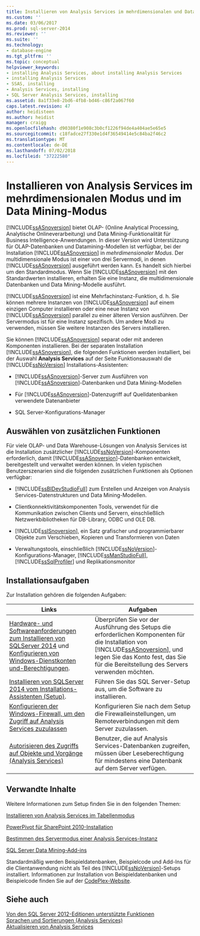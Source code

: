 ```yaml
---
title: Installieren von Analysis Services im mehrdimensionalen und Datamining-Modus | Microsoft-Dokumentation
ms.custom: ''
ms.date: 03/06/2017
ms.prod: sql-server-2014
ms.reviewer: ''
ms.suite: ''
ms.technology:
- database-engine
ms.tgt_pltfrm: ''
ms.topic: conceptual
helpviewer_keywords:
- installing Analysis Services, about installing Analysis Services
- installing Analysis Services
- SSAS, installing
- Analysis Services, installing
- SQL Server Analysis Services, installing
ms.assetid: 8a1f33e8-2bd6-4fb8-bd46-c86f2a067f60
caps.latest.revision: 47
author: heidisteen
ms.author: heidist
manager: craigg
ms.openlocfilehash: d90380f1e908c3b0cf1226f94de4a404ae5e65e5
ms.sourcegitcommit: c18fadce27f330e1d4f36549414e5c84ba2f46c2
ms.translationtype: MT
ms.contentlocale: de-DE
ms.lasthandoff: 07/02/2018
ms.locfileid: "37222580"
---
```

# <a name="install-analysis-services-in-multidimensional-and-data-mining-mode"></a>Installieren von Analysis Services im mehrdimensionalen Modus und im Data Mining-Modus
  [!INCLUDE[ssASnoversion](../../includes/ssasnoversion-md.md)] bietet OLAP- (Online Analytical Processing, Analytische Onlineverarbeitung) und Data Mining-Funktionalität für Business Intelligence-Anwendungen. In dieser Version wird Unterstützung für OLAP-Datenbanken und Datamining-Modellen ist verfügbar, bei der Installation [!INCLUDE[ssASnoversion](../../includes/ssasnoversion-md.md)] in *mehrdimensionaler Modus*. Der multidimensionale Modus ist einer von drei Servermodi, in denen [!INCLUDE[ssASnoversion](../../includes/ssasnoversion-md.md)] ausgeführt werden kann. Es handelt sich hierbei um den Standardmodus. Wenn Sie [!INCLUDE[ssASnoversion](../../includes/ssasnoversion-md.md)] mit den Standardwerten installieren, erhalten Sie eine Instanz, die multidimensionale Datenbanken und Data Mining-Modelle ausführt.  
  
 [!INCLUDE[ssASnoversion](../../includes/ssasnoversion-md.md)] ist eine Mehrfachinstanz-Funktion, d. h. Sie können mehrere Instanzen von [!INCLUDE[ssASnoversion](../../includes/ssasnoversion-md.md)] auf einem einzigen Computer installieren oder eine neue Instanz von [!INCLUDE[ssASnoversion](../../includes/ssasnoversion-md.md)] parallel zu einer älteren Version ausführen. Der Servermodus ist für eine Instanz spezifisch. Um andere Modi zu verwenden, müssen Sie weitere Instanzen des Servers installieren.  
  
 Sie können [!INCLUDE[ssASnoversion](../../includes/ssasnoversion-md.md)] separat oder mit anderen Komponenten installieren. Bei der separaten Installation [!INCLUDE[ssASnoversion](../../includes/ssasnoversion-md.md)], die folgenden Funktionen werden installiert, bei der Auswahl **Analysis Services** auf der Seite Funktionsauswahl die [!INCLUDE[ssNoVersion](../../includes/ssnoversion-md.md)] Installations-Assistenten:  
  
-   [!INCLUDE[ssASnoversion](../../includes/ssasnoversion-md.md)]-Server zum Ausführen von [!INCLUDE[ssASnoversion](../../includes/ssasnoversion-md.md)]-Datenbanken und Data Mining-Modellen  
  
-   Für [!INCLUDE[ssASnoversion](../../includes/ssasnoversion-md.md)]-Datenzugriff auf Quelldatenbanken verwendete Datenanbieter  
  
-   SQL Server-Konfigurations-Manager  
  
## <a name="choosing-additional-features"></a>Auswählen von zusätzlichen Funktionen  
 Für viele OLAP- und Data Warehouse-Lösungen von Analysis Services ist die Installation zusätzlicher [!INCLUDE[ssNoVersion](../../includes/ssnoversion-md.md)]-Komponenten erforderlich, damit [!INCLUDE[ssASnoversion](../../includes/ssasnoversion-md.md)]-Datenbanken entwickelt, bereitgestellt und verwaltet werden können. In vielen typischen Benutzerszenarien sind die folgenden zusätzlichen Funktionen als Optionen verfügbar:  
  
-   [!INCLUDE[ssBIDevStudioFull](../../includes/ssbidevstudiofull-md.md)] zum Erstellen und Anzeigen von Analysis Services-Datenstrukturen und Data Mining-Modellen.  
  
-   Clientkonnektivitätskomponenten Tools, verwendet für die Kommunikation zwischen Clients und Servern, einschließlich Netzwerkbibliotheken für DB-Library, ODBC und OLE DB.  
  
-   [!INCLUDE[ssISnoversion](../../includes/ssisnoversion-md.md)], ein Satz grafischer und programmierbarer Objekte zum Verschieben, Kopieren und Transformieren von Daten  
  
-   Verwaltungstools, einschließlich [!INCLUDE[ssNoVersion](../../includes/ssnoversion-md.md)]-Konfigurations-Manager, [!INCLUDE[ssManStudioFull](../../includes/ssmanstudiofull-md.md)], [!INCLUDE[ssSqlProfiler](../../includes/sssqlprofiler-md.md)] und Replikationsmonitor  
  
## <a name="installation-tasks"></a>Installationsaufgaben  
 Zur Installation gehören die folgenden Aufgaben:  
  
|Links|Aufgaben|  
|-----------|-----------|  
|[Hardware- und Softwareanforderungen zum Installieren von SQLServer 2014](hardware-and-software-requirements-for-installing-sql-server.md) und [Konfigurieren von Windows-Dienstkonten und-Berechtigungen](../../database-engine/configure-windows/configure-windows-service-accounts-and-permissions.md).|Überprüfen Sie vor der Ausführung des Setups die erforderlichen Komponenten für die Installation von [!INCLUDE[ssASnoversion](../../includes/ssasnoversion-md.md)], und legen Sie das Konto fest, das Sie für die Bereitstellung des Servers verwenden möchten.|  
|[Installieren von SQLServer 2014 vom Installations-Assistenten &#40;Setup&#41;](../../database-engine/install-windows/install-sql-server-from-the-installation-wizard-setup.md).|Führen Sie das SQL Server-Setup aus, um die Software zu installieren.|  
|[Konfigurieren der Windows-Firewall, um den Zugriff auf Analysis Services zuzulassen](../../analysis-services/instances/configure-the-windows-firewall-to-allow-analysis-services-access.md)|Konfigurieren Sie nach dem Setup die Firewalleinstellungen, um Remoteverbindungen mit dem Server zuzulassen.|  
|[Autorisieren des Zugriffs auf Objekte und Vorgänge &#40;Analysis Services&#41;](../../analysis-services/multidimensional-models/authorizing-access-to-objects-and-operations-analysis-services.md)|Benutzer, die auf Analysis Services-Datenbanken zugreifen, müssen über Leseberechtigung für mindestens eine Datenbank auf dem Server verfügen.|  
  
## <a name="related-content"></a>Verwandte Inhalte  
 Weitere Informationen zum Setup finden Sie in den folgenden Themen:  
  
 [Installieren von Analysis Services im Tabellenmodus](../../analysis-services/instances/install-windows/install-analysis-services.md)  
  
 [PowerPivot für SharePoint 2010-Installation](../../../2014/sql-server/install/powerpivot-for-sharepoint-2010-installation.md)  
  
 [Bestimmen des Servermodus einer Analysis Services-Instanz](../../analysis-services/instances/determine-the-server-mode-of-an-analysis-services-instance.md)  
  
 [SQL Server Data Mining-Add-ins](http://go.microsoft.com/fwlink/?LinkId=197091)  
  
 Standardmäßig werden Beispieldatenbanken, Beispielcode und Add-Ins für die Clientanwendung nicht als Teil des [!INCLUDE[ssNoVersion](../../includes/ssnoversion-md.md)]-Setups installiert. Informationen zur Installation von Beispieldatenbanken und Beispielcode finden Sie auf der [CodePlex-Website](http://go.microsoft.com/fwlink/?LinkId=87843).  
  
## <a name="see-also"></a>Siehe auch  
 [Von den SQL Server 2012-Editionen unterstützte Funktionen](http://go.microsoft.com/fwlink/?linkid=232473)   
 [Sprachen und Sortierungen &#40;Analysis Services&#41;](../../../2014/analysis-services/languages-and-collations-analysis-services.md)   
 [Aktualisieren von Analysis Services](../../database-engine/install-windows/upgrade-analysis-services.md)  
  
  
